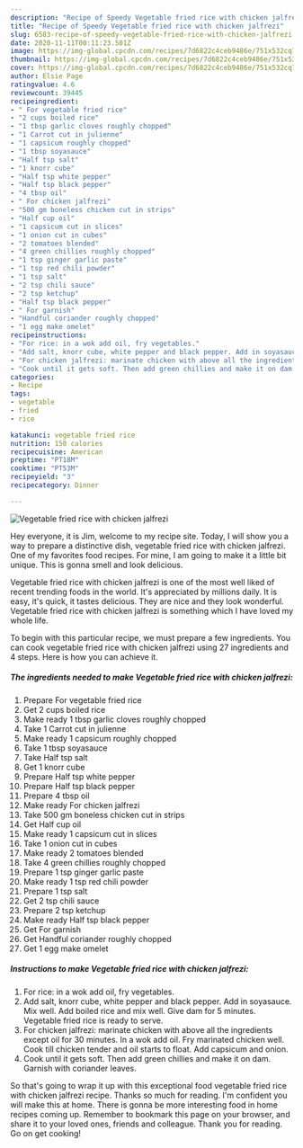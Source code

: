 ```yaml
---
description: "Recipe of Speedy Vegetable fried rice with chicken jalfrezi"
title: "Recipe of Speedy Vegetable fried rice with chicken jalfrezi"
slug: 6583-recipe-of-speedy-vegetable-fried-rice-with-chicken-jalfrezi
date: 2020-11-11T00:11:23.501Z
image: https://img-global.cpcdn.com/recipes/7d6822c4ceb9486e/751x532cq70/vegetable-fried-rice-with-chicken-jalfrezi-recipe-main-photo.jpg
thumbnail: https://img-global.cpcdn.com/recipes/7d6822c4ceb9486e/751x532cq70/vegetable-fried-rice-with-chicken-jalfrezi-recipe-main-photo.jpg
cover: https://img-global.cpcdn.com/recipes/7d6822c4ceb9486e/751x532cq70/vegetable-fried-rice-with-chicken-jalfrezi-recipe-main-photo.jpg
author: Elsie Page
ratingvalue: 4.6
reviewcount: 39445
recipeingredient:
- " For vegetable fried rice"
- "2 cups boiled rice"
- "1 tbsp garlic cloves roughly chopped"
- "1 Carrot cut in julienne"
- "1 capsicum roughly chopped"
- "1 tbsp soyasauce"
- "Half tsp salt"
- "1 knorr cube"
- "Half tsp white pepper"
- "Half tsp black pepper"
- "4 tbsp oil"
- " For chicken jalfrezi"
- "500 gm boneless chicken cut in strips"
- "Half cup oil"
- "1 capsicum cut in slices"
- "1 onion cut in cubes"
- "2 tomatoes blended"
- "4 green chillies roughly chopped"
- "1 tsp ginger garlic paste"
- "1 tsp red chili powder"
- "1 tsp salt"
- "2 tsp chili sauce"
- "2 tsp ketchup"
- "Half tsp black pepper"
- " For garnish"
- "Handful coriander roughly chopped"
- "1 egg make omelet"
recipeinstructions:
- "For rice: in a wok add oil, fry vegetables."
- "Add salt, knorr cube, white pepper and black pepper. Add in soyasauce. Mix well. Add boiled rice and mix well. Give dam for 5 minutes. Vegetable fried rice is ready to serve."
- "For chicken jalfrezi: marinate chicken with above all the ingredients except oil for 30 minutes. In a wok add oil. Fry marinated chicken well. Cook till chicken tender and oil starts to float. Add capsicum and onion."
- "Cook until it gets soft. Then add green chillies and make it on dam. Garnish with coriander leaves."
categories:
- Recipe
tags:
- vegetable
- fried
- rice

katakunci: vegetable fried rice 
nutrition: 150 calories
recipecuisine: American
preptime: "PT18M"
cooktime: "PT53M"
recipeyield: "3"
recipecategory: Dinner

---
```



![Vegetable fried rice with chicken jalfrezi](https://img-global.cpcdn.com/recipes/7d6822c4ceb9486e/751x532cq70/vegetable-fried-rice-with-chicken-jalfrezi-recipe-main-photo.jpg)

Hey everyone, it is Jim, welcome to my recipe site. Today, I will show you a way to prepare a distinctive dish, vegetable fried rice with chicken jalfrezi. One of my favorites food recipes. For mine, I am going to make it a little bit unique. This is gonna smell and look delicious.



Vegetable fried rice with chicken jalfrezi is one of the most well liked of recent trending foods in the world. It's appreciated by millions daily. It is easy, it's quick, it tastes delicious. They are nice and they look wonderful. Vegetable fried rice with chicken jalfrezi is something which I have loved my whole life.


To begin with this particular recipe, we must prepare a few ingredients. You can cook vegetable fried rice with chicken jalfrezi using 27 ingredients and 4 steps. Here is how you can achieve it.

<!--inarticleads1-->

##### The ingredients needed to make Vegetable fried rice with chicken jalfrezi:

1. Prepare  For vegetable fried rice
1. Get 2 cups boiled rice
1. Make ready 1 tbsp garlic cloves roughly chopped
1. Take 1 Carrot cut in julienne
1. Make ready 1 capsicum roughly chopped
1. Take 1 tbsp soyasauce
1. Take Half tsp salt
1. Get 1 knorr cube
1. Prepare Half tsp white pepper
1. Prepare Half tsp black pepper
1. Prepare 4 tbsp oil
1. Make ready  For chicken jalfrezi
1. Take 500 gm boneless chicken cut in strips
1. Get Half cup oil
1. Make ready 1 capsicum cut in slices
1. Take 1 onion cut in cubes
1. Make ready 2 tomatoes blended
1. Take 4 green chillies roughly chopped
1. Prepare 1 tsp ginger garlic paste
1. Make ready 1 tsp red chili powder
1. Prepare 1 tsp salt
1. Get 2 tsp chili sauce
1. Prepare 2 tsp ketchup
1. Make ready Half tsp black pepper
1. Get  For garnish
1. Get Handful coriander roughly chopped
1. Get 1 egg make omelet




<!--inarticleads2-->

##### Instructions to make Vegetable fried rice with chicken jalfrezi:

1. For rice: in a wok add oil, fry vegetables.
1. Add salt, knorr cube, white pepper and black pepper. Add in soyasauce. Mix well. Add boiled rice and mix well. Give dam for 5 minutes. Vegetable fried rice is ready to serve.
1. For chicken jalfrezi: marinate chicken with above all the ingredients except oil for 30 minutes. In a wok add oil. Fry marinated chicken well. Cook till chicken tender and oil starts to float. Add capsicum and onion.
1. Cook until it gets soft. Then add green chillies and make it on dam. Garnish with coriander leaves.




So that's going to wrap it up with this exceptional food vegetable fried rice with chicken jalfrezi recipe. Thanks so much for reading. I'm confident you will make this at home. There is gonna be more interesting food in home recipes coming up. Remember to bookmark this page on your browser, and share it to your loved ones, friends and colleague. Thank you for reading. Go on get cooking!
